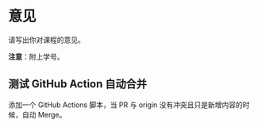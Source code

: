 # 意见

请写出你对课程的意见。

**注意**：附上学号。

## 测试 GitHub Action 自动合并

添加一个 GitHub Actions 脚本，当 PR 与 origin 没有冲突且只是新增内容的时候，自动 Merge。

